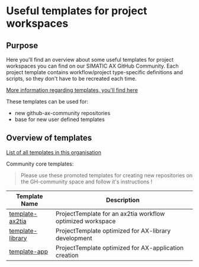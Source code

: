 # Useful templates for project workspaces

## Purpose

Here you'll find an overview about some useful templates for project workspaces you can find on our SIMATIC AX GitHub Community. Each project template contains workflow/project type-specific definitions and scripts, so they don't have to be recreated each time.

[More information regarding templates, you'll find here](https://console.simatic-ax.siemens.io/docs/apax/templates)

These templates can be used for:

- new github-ax-community repositories
- base for new user defined templates

## Overview of templates

[List of all templates in this organisation](https://github.com/search?q=topic%3Atemplate+org%3Asimatic-ax+fork%3Atrue&type=repositories)

Community core templates:
> Please use these promoted templates for creating new repositories on the GH-community space and follow it's instructions !

| Template Name | Description |
|-|-|
| [template-ax2tia](https://github.com/simatic-ax/template-ax2tia)   | ProjectTemplate for an ax2tia workflow optimized workspace |
| [template-library](https://github.com/simatic-ax/template-library) | ProjectTemplate optimized for AX-library development  |
| [template-app](https://github.com/simatic-ax/template-app) | ProjectTemplate optimized for AX-application creation  |
